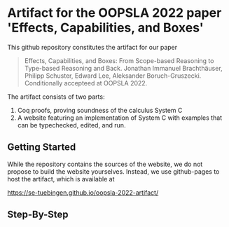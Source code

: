# Artifact for the OOPSLA 2022 paper 'Effects, Capabilities, and Boxes'

This github repository constitutes the artifact for our paper

> Effects, Capabilities, and Boxes: From Scope-based Reasoning to Type-based Reasoning and Back.
> Jonathan Immanuel Brachthäuser, Philipp Schuster, Edward Lee, Aleksander Boruch-Gruszecki.
> Conditionally accepteed at OOPSLA 2022.

The artifact consists of two parts:

1. Coq proofs, proving soundness of the calculus System C
2. A website featuring an implementation of System C with examples that can be typechecked, edited, and run.

## Getting Started
While the repository contains the sources of the website, we do not propose to
build the website yourselves. Instead, we use github-pages to host the artifact,
which is available at

<https://se-tuebingen.github.io/oopsla-2022-artifact/>


## Step-By-Step
